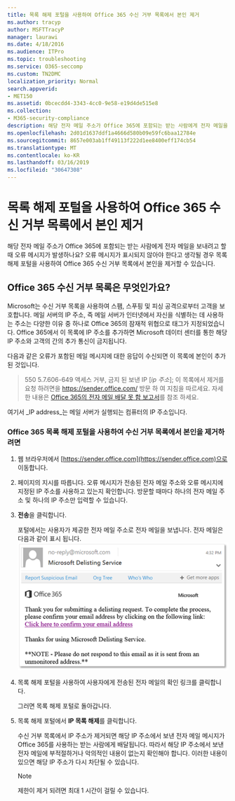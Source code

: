 ```yaml
---
title: 목록 해제 포털을 사용하여 Office 365 수신 거부 목록에서 본인 제거
ms.author: tracyp
author: MSFTTracyP
manager: laurawi
ms.date: 4/18/2016
ms.audience: ITPro
ms.topic: troubleshooting
ms.service: O365-seccomp
ms.custom: TN2DMC
localization_priority: Normal
search.appverid:
- MET150
ms.assetid: 0bcecdd4-3343-4cc0-9e58-e19d4de515e8
ms.collection:
- M365-security-compliance
description: 해당 전자 메일 주소가 Office 365에 포함되는 받는 사람에게 전자 메일을 보내려고 할 때 오류 메시지가 발생하나요? 오류 메시지가 표시되지 않아야 한다고 생각될 경우 목록 해제 포털을 사용하여 Office 365 수신 거부 목록에서 본인을 제거할 수 있습니다.
ms.openlocfilehash: 2d01d1637ddf1a4666d580b09e59fc6baa12784e
ms.sourcegitcommit: 8657e003ab1ff49113f222d1ee8400eff174cb54
ms.translationtype: MT
ms.contentlocale: ko-KR
ms.lasthandoff: 03/16/2019
ms.locfileid: "30647308"
---
```

# <a name="use-the-delist-portal-to-remove-yourself-from-the-office-365-blocked-senders-list"></a>목록 해제 포털을 사용하여 Office 365 수신 거부 목록에서 본인 제거

해당 전자 메일 주소가 Office 365에 포함되는 받는 사람에게 전자 메일을 보내려고 할 때 오류 메시지가 발생하나요? 오류 메시지가 표시되지 않아야 한다고 생각될 경우 목록 해제 포털을 사용하여 Office 365 수신 거부 목록에서 본인을 제거할 수 있습니다.
  
## <a name="what-is-the-office-365-blocked-senders-list"></a>Office 365 수신 거부 목록은 무엇인가요?

Microsoft는 수신 거부 목록을 사용하여 스팸, 스푸핑 및 피싱 공격으로부터 고객을 보호합니다. 메일 서버의 IP 주소, 즉 메일 서버가 인터넷에서 자신을 식별하는 데 사용하는 주소는 다양한 이유 중 하나로 Office 365의 잠재적 위협으로 태그가 지정되었습니다. Office 365에서 이 목록에 IP 주소를 추가하면 Microsoft 데이터 센터를 통한 해당 IP 주소와 고객의 간의 추가 통신이 금지됩니다.
  
다음과 같은 오류가 포함된 메일 메시지에 대한 응답이 수신되면 이 목록에 본인이 추가된 것입니다.
  
> 550 5.7.606-649 액세스 거부, 금지 된 보낸 IP [_ip 주소_]; 이 목록에서 제거를 요청 하려면을 https://sender.office.com/ 방문 하 여 지침을 따르세요. 자세한 내용은 [Office 365의 전자 메일 배달 못 함 보고서](http://go.microsoft.com/fwlink/?LinkID=526653)를 참조 하세요.
  
여기서  _IP address_는 메일 서버가 실행되는 컴퓨터의 IP 주소입니다. 
  
### <a name="to-use-the-office-365-delist-portal-to-remove-yourself-from-the-blocked-senders-list"></a>Office 365 목록 해제 포털을 사용하여 수신 거부 목록에서 본인을 제거하려면

1. 웹 브라우저에서 [https://sender.office.com](https://sender.office.com)으로 이동합니다.
    
2. 페이지의 지시를 따릅니다. 오류 메시지가 전송된 전자 메일 주소와 오류 메시지에 지정된 IP 주소를 사용하고 있는지 확인합니다. 방문할 때마다 하나의 전자 메일 주소 및 하나의 IP 주소만 입력할 수 있습니다.
    
3. **전송**을 클릭합니다.
    
    포털에서는 사용자가 제공한 전자 메일 주소로 전자 메일을 보냅니다. 전자 메일은 다음과 같이 표시 됩니다. ![목록 해제 포털을 통해 요청을 제출할 때 받는 전자 메일의 스크린샷](media/bf13e4f7-f68c-4e46-baa7-b6ab4cfc13f3.png)
  
4. 목록 해제 포털을 사용하여 사용자에게 전송된 전자 메일의 확인 링크를 클릭합니다.
    
    그러면 목록 해제 포털로 돌아갑니다.
    
5. 목록 해제 포털에서 **IP 목록 해제**를 클릭합니다.
    
    수신 거부 목록에서 IP 주소가 제거되면 해당 IP 주소에서 보낸 전자 메일 메시지가 Office 365를 사용하는 받는 사람에게 배달됩니다. 따라서 해당 IP 주소에서 보낸 전자 메일에 부적절하거나 악의적인 내용이 없는지 확인해야 합니다. 이러한 내용이 있으면 해당 IP 주소가 다시 차단될 수 있습니다.
    
    > [!NOTE]
    > 제한이 제거 되려면 최대 1 시간이 걸릴 수 있습니다.
